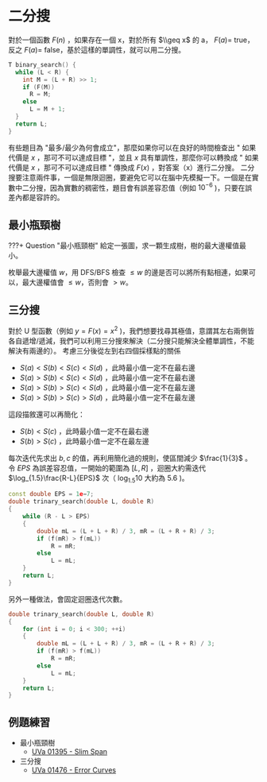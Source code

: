 # 二分搜

對於一個函數 $F(n)$ ，如果存在一個 x，對於所有 $\\geq x$ 的 a， $F(a)=$ true，反之 $F(a)=$ false，基於這樣的單調性，就可以用二分搜。

```cpp
T binary_search() {
  while (L < R) {
    int M = (L + R) >> 1;
    if (F(M))
      R = M;
    else
      L = M + 1;
  }
  return L;
}
```

有些題目為 "最多/最少為何會成立"，那麼如果你可以在良好的時間檢查出 " 如果代價是 $x$ ，那可不可以達成目標 "，並且 $x$ 具有單調性，那麼你可以轉換成 " 如果代價是 $x$ ，那可不可以達成目標 " 傳換成 $F(x)$ ，對答案（x）進行二分搜。
二分搜要注意兩件事，一個是無限迴圈，要避免它可以在腦中先模擬一下。一個是在實數中二分搜，因為實數的稠密性，題目會有誤差容忍值（例如 $10^{-6}$ )，只要在誤差內都是容許的。

## 最小瓶頸樹
???+ Question "最小瓶頸樹"
	給定一張圖，求一顆生成樹，樹的最大邊權值最小。

枚舉最大邊權值 $w$，用 DFS/BFS 檢查 $\leq w$ 的邊是否可以將所有點相連，如果可以，最大邊權值會 $\leq w$，否則會 $>w$。

## 三分搜

對於 U 型函數（例如 $y=F(x)=x^2$ )，我們想要找尋其極值，意謂其左右兩側皆各自遞增/遞減，我們可以利用三分搜來解決（二分搜只能解決全體單調性，不能解決有兩邊的）。
考慮三分後從左到右四個採樣點的關係

-  $S(a) < S(b) < S(c) < S(d)$ ，此時最小值一定不在最右邊
-  $S(a) > S(b) < S(c) < S(d)$ ，此時最小值一定不在最右邊
-  $S(a) > S(b) > S(c) < S(d)$ ，此時最小值一定不在最左邊
-  $S(a) > S(b) > S(c) > S(d)$ ，此時最小值一定不在最左邊

這段描敘還可以再簡化：

-  $S(b) < S(c)$ ，此時最小值一定不在最右邊
-  $S(b) > S(c)$ ，此時最小值一定不在最左邊

每次迭代先求出 $b,c$ 的值，再利用簡化過的規則，使區間減少 $\frac{1}{3}$ 。令 $EPS$ 為誤差容忍值，一開始的範圍為 $[L,R]$ ，迴圈大約需迭代 $\log_{1.5}\frac{R-L}{EPS}$ 次（ $\log_{1.5}10$ 大約為 $5.6$ )。

```cpp
const double EPS = 1e−7;
double trinary_search(double L, double R)
{
    while (R - L > EPS)
    {
        double mL = (L + L + R) / 3, mR = (L + R + R) / 3;
        if (f(mR) > f(mL))
            R = mR;
        else
            L = mL;
    }
    return L;
}
```

另外一種做法，會固定迴圈迭代次數。

```cpp
double trinary_search(double L, double R)
{
    for (int i = 0; i < 300; ++i)
    {
        double mL = (L + L + R) / 3, mR = (L + R + R) / 3;
        if (f(mR) > f(mL))
            R = mR;
        else
            L = mL;
    }
    return L;
}
```


## 例題練習

-  最小瓶頸樹
	-  [UVa 01395 - Slim Span](https://onlinejudge.org/external/13/1395.pdf)
-  三分搜
	-  [UVa 01476 - Error Curves](https://onlinejudge.org/external/14/1476.pdf)